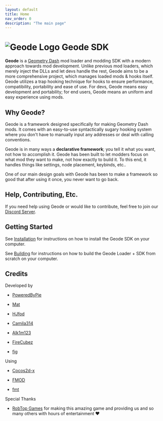 ```yaml
---
layout: default
title: Home
nav_order: 0
description: "The main page"
---
```


# ![Geode Logo](https://github.com/geode-sdk.png?size=40) Geode SDK

**Geode** is a [Geometry Dash](https://store.steampowered.com/app/322170/Geometry_Dash/) mod loader and modding SDK with a modern approach towards mod development. Unlike previous mod loaders, which merely inject the DLLs and let devs handle the rest, Geode aims to be a more comprehensive project, which manages loaded mods & hooks itself. Geode utilizes a trap hooking technique for hooks to ensure performance, compatibility, portability and ease of use. For devs, Geode means easy development and portability; for end users, Geode means an uniform and easy experience using mods.

## Why Geode?

Geode is a framework designed specifically for making Geometry Dash mods. It comes with an easy-to-use syntactically sugary hooking system where you don't have to manually input any addresses or deal with calling conventions.

Geode is in many ways a **declarative framework**; you tell it what you want, not how to accomplish it. Geode has been built to let modders focus on what mod they want to make, not how exactly to build it. To this end, it handles things like settings, node placement, keybinds, etc..

One of our main design goals with Geode has been to make a framework so good that after using it once, you never want to go back.

## Help, Contributing, Etc.

If you need help using Geode or would like to contribute, feel free to join our [Discord Server](https://discord.gg/9e43WMKzhp).

## Getting Started

See [Installation](/docs/installation) for instructions on how to install the Geode SDK on your computer.

See [Building](/docs/building) for instructions on how to build the Geode Loader + SDK from scratch on your computer.

## Credits

Developed by

 * [PoweredByPie](https://github.com/poweredbypie/)

 * [Mat](https://github.com/matcool/)

 * [HJfod](https://github.com/hjfod)

 * [Camila314](https://github.com/camila314/)

 * [Alk1m123](https://github.com/altalk23/)

 * [FireCubez](https://github.com/FireCubez)

 * [fig](https://github.com/FigmentBoy)

Using

 * [Cocos2d-x](https://github.com/cocos2d/cocos2d-x/tree/cocos2d-x-2.2.3)

 * [FMOD](https://www.fmod.com/)

 * [fmt](https://fmt.dev/latest/index.html)

Special Thanks

 * [RobTop Games](https://twitter.com/RobTopGames/) for making this amazing game and providing us and so many others with hours of entertainment ❤
